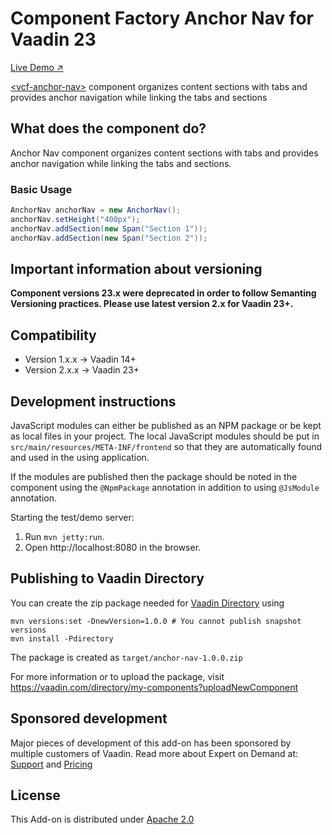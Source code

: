 # Component Factory Anchor Nav for Vaadin 23

[Live Demo ↗](https://incubator.app.fi/anchor-nav-demo/anchor-nav)

[&lt;vcf-anchor-nav&gt;](https://www.npmjs.com/package/@vaadin-component-factory/vcf-anchor-nav) component organizes content sections with tabs and provides anchor navigation while linking the tabs and sections

## What does the component do?

Anchor Nav component organizes content sections with tabs and provides anchor navigation while linking the tabs and sections.

### Basic Usage

```java
AnchorNav anchorNav = new AnchorNav();
anchorNav.setHeight("400px");
anchorNav.addSection(new Span("Section 1"));
anchorNav.addSection(new Span("Section 2"));
```

## Important information about versioning
**Component versions 23.x were deprecated in order to follow Semanting Versioning practices. Please use latest version 2.x for Vaadin 23+.**  

## Compatibility

- Version 1.x.x -> Vaadin 14+
- Version 2.x.x -> Vaadin 23+

## Development instructions

JavaScript modules can either be published as an NPM package or be kept as local
files in your project. The local JavaScript modules should be put in
`src/main/resources/META-INF/frontend` so that they are automatically found and
used in the using application.

If the modules are published then the package should be noted in the component
using the `@NpmPackage` annotation in addition to using `@JsModule` annotation.

Starting the test/demo server:

1. Run `mvn jetty:run`.
2. Open http://localhost:8080 in the browser.

## Publishing to Vaadin Directory

You can create the zip package needed for [Vaadin Directory](https://vaadin.com/directory/) using

```
mvn versions:set -DnewVersion=1.0.0 # You cannot publish snapshot versions
mvn install -Pdirectory
```

The package is created as `target/anchor-nav-1.0.0.zip`

For more information or to upload the package, visit https://vaadin.com/directory/my-components?uploadNewComponent

## Sponsored development

Major pieces of development of this add-on has been sponsored by multiple customers of Vaadin. Read more about Expert on Demand at: [Support](https://vaadin.com/support) and [Pricing](https://vaadin.com/pricing)

## License

This Add-on is distributed under [Apache 2.0](/LICENSE)

